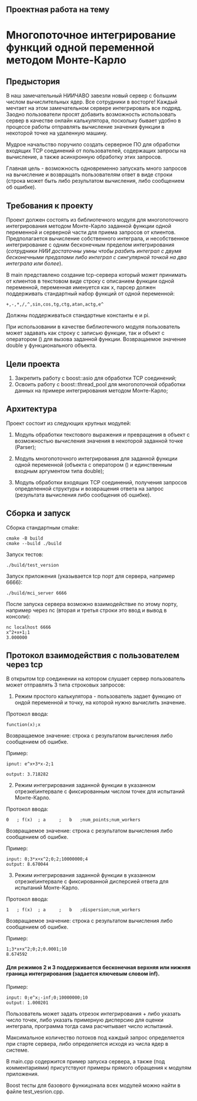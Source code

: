 ## Проектная работа на тему

# Многопоточное интегрирование функций одной переменной методом Монте-Карло

## Предыстория

В наш замечательный НИИЧАВО завезли новый сервер с большим числом вычислительных ядер. Все сотрудники в восторге! Каждый мечтает на этом замечательном сервере интегрировать все подряд. Заодно пользователи просят добавить возможность использовать сервер в качестве онлайн калькулятора, поскольку бывает удобно в процессе работы отправлять вычисление значения функции в некоторой точке на удаленную машину.

Мудрое начальство поручило создать серверное ПО для обработки входящих TCP соединений от пользователей, содержащих запросы на вычисление, а также асинхронную обработку этих запросов. 

Главная цель - возможность одновременно запускать много запросов на вычисление и возвращать пользователям ответ в виде строки (строка может быть либо результатом вычисления, либо сообщением об ошибке).

## Требования к проекту

Проект должен состоять из библиотечного модуля для многопоточного интегрирования методом Монте-Карло заданной функции одной переменной и серверной части для приема запросов от клиентов. Предполагается вычисление собственного интеграла, и несобственное интегрирование с одним бесконечным пределом интегрирования (*сотрудники НИИ достаточны умны чтобы разбить интеграл с двумя бесконечными предалами либо интеграл с сингулярной точкой на два интеграла или более*).

В main представлено создание tcp-сервера который может принимать от клиентов в текстовом виде строку с описанием функции одной переменной, переменная именуется как х, парсер должен поддерживать стандартный набор функций от одной переменной:

```
+,-,*,/,^,sin,cos,tg,ctg,atan,actg,e^
```

Должны поддерживаться стандартные константы e и pi.

При использовании в качестве библиотечного модуля пользователь может задавать как строку с записью функции, так и объект с оператором () для вызова заданной функции. Возвращаемое значение double у функционального объекта.

## Цели проекта

1) Закрепить работу с boost::asio для обработки TCP соединений;
2) Освоить работу с boost::thread_pool для многопоточной обработки данных на примере интегрирования методом Монте-Карло;

## Архитектура

Проект состоит из следующих крупных модулей:

1) Модуль обработки текстового выражения и превращения в объект с возможностью вычисления значения в некоторой заданной точке (Parser);

2) Модуль многопоточного интегрирования для заданной функции одной переменной (объекта с оператором () и единственным входным аргументом типа double);

3) Модуль обработки входящих TCP соединений, получения запросов определенной структуры и возвращения ответа на запрос (результата вычисления либо сообщения об ошибке).

## Сборка и запуск

Сборка стандартным cmake:

```
cmake -B build
cmake --build ./build
```

Запуск тестов:

```
./build/test_version
```

Запуск приложения (указывается tcp порт для сервера, например 6666):

```
./build/mci_server 6666
```

После запуска сервера возможно взаимодействие по этому порту, например через nc (вторая и третья строки это ввод и вывод в консоли):

```
nc localhost 6666
x^2+x+1;1
3.000000
```

## Протокол взаимодействия с пользователем через tcp

В открытом tcp соединении на котором слушает сервер пользователь может отправлять 3 типа строковых запросов:

1) Режим простого калькулятора - пользователь задает функцию от ондой переменной и точку, на которой нужно вычислить значение.

Протокол ввода:

```
function(x);x
```

Возвращаемое значение: строка с результатом вычисления либо сообщением об ошибке.

Пример:

```
ipnut: e^x+3*x-2;1

output: 3.718282
```

2) Режим интегрирования заданной функции в указанном отрезке\интервале с фиксированным числом точек для испытаний Монте-Карло.

Протокол ввода:

```
0   ; f(x)  ; a     ;   b   ;num_points;num_workers
```
Возвращаемое значение: строка с результатом вычисления либо сообщением об ошибке.

Пример:

```
input: 0;3*x+x^2;0;2;10000000;4
output: 8.670044
```

3) Режим интегрирования заданной функции в указанном отрезке\интервале с фиксированной дисперсией ответа для испытаний Монте-Карло.

Протокол ввода:

```
1   ; f(x)  ; a     ;   b   ;dispersion;num_workers
```
Возвращаемое значение: строка с результатом вычисления либо сообщением об ошибке.

Пример:

```
1;3*x+x^2;0;2;0.0001;10
8.674592
```

#### Для режимов 2 и 3 поддерживается бесконечная верхняя или нижняя граница интегрирования (задается ключевым словом inf). 

Пример:
```
input: 0;e^x;-inf;0;10000000;10
output: 1.000201
```

Пользователь может задать отрезок интегрирования + либо указать число точек, либо указать примерную дисперсию для оценки интеграла, программа тогда сама расчитывает число испытаний. 

Максимальное количество потоков под каждый запрос определяется при старте сервера, либо определяется исходя из числа ядер в системе.

В main.cpp содержится пример запуска сервера, а также (под комментариями) присутствуют примеры прямого обращения к модулям приложения.

Boost тесты для базового функицонала всех модулей можно найти в файле test_vesrion.cpp.
